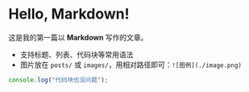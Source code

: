 # Hello, Markdown!

这是我的第一篇以 **Markdown** 写作的文章。  
- 支持标题、列表、代码块等常用语法
- 图片放在 `posts/` 或 `images/`，用相对路径即可：`![图例](./image.png)`

```js
console.log("代码块也没问题");
```
